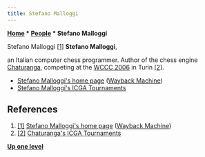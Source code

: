 ```yaml
---
title: Stefano Malloggi
---
```

**[Home](Home "Home") \* [People](People "People") \* Stefano Malloggi**



 [](https://web.archive.org/web/20100722090949/http://www.stefanomalloggi.altervista.org/index.htm) Stefano Malloggi <a id="cite-note-1" href="#cite-ref-1">[1]</a> 
**Stefano Malloggi**,  

an Italian computer chess programmer. Author of the chess engine [Chaturanga](Chaturanga_IT "Chaturanga IT"), competing at the [WCCC 2006](WCCC_2006 "WCCC 2006") in Turin <a id="cite-note-2" href="#cite-ref-2">[2]</a>. 






* [Stefano Malloggi's home page](https://web.archive.org/web/20100722090949/http://www.stefanomalloggi.altervista.org/index.htm) ([Wayback Machine](https://en.wikipedia.org/wiki/Wayback_Machine))
* [Stefano Malloggi's ICGA Tournaments](https://www.game-ai-forum.org/icga-tournaments/person.php?id=115)


## References


1. <a id="cite-ref-1" href="#cite-note-1">[1]</a> [Stefano Malloggi's home page](https://web.archive.org/web/20100722090949/http://www.stefanomalloggi.altervista.org/index.htm) ([Wayback Machine](https://en.wikipedia.org/wiki/Wayback_Machine))
2. <a id="cite-ref-2" href="#cite-note-2">[2]</a> [Chaturanga's ICGA Tournaments](https://www.game-ai-forum.org/icga-tournaments/program.php?id=85)

**[Up one level](People "People")**







 
